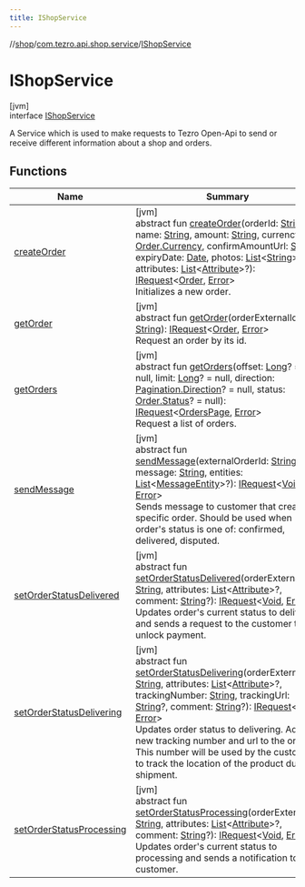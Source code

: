 ```yaml
---
title: IShopService
---
```

//[shop](../../../index.html)/[com.tezro.api.shop.service](../index.html)/[IShopService](index.html)



# IShopService



[jvm]\
interface [IShopService](index.html)

A Service which is used to make requests to Tezro Open-Api to send or receive different information about a shop and orders.



## Functions


| Name | Summary |
|---|---|
| [createOrder](create-order.html) | [jvm]<br>abstract fun [createOrder](create-order.html)(orderId: [String](https://kotlinlang.org/api/latest/jvm/stdlib/kotlin/-string/index.html), name: [String](https://kotlinlang.org/api/latest/jvm/stdlib/kotlin/-string/index.html), amount: [String](https://kotlinlang.org/api/latest/jvm/stdlib/kotlin/-string/index.html), currency: [Order.Currency](../../com.tezro.api.shop.model.orders/-order/-currency/index.html), confirmAmountUrl: [String](https://kotlinlang.org/api/latest/jvm/stdlib/kotlin/-string/index.html), expiryDate: [Date](https://docs.oracle.com/javase/8/docs/api/java/util/Date.html), photos: [List](https://kotlinlang.org/api/latest/jvm/stdlib/kotlin.collections/-list/index.html)&lt;[String](https://kotlinlang.org/api/latest/jvm/stdlib/kotlin/-string/index.html)&gt;?, attributes: [List](https://kotlinlang.org/api/latest/jvm/stdlib/kotlin.collections/-list/index.html)&lt;[Attribute](../../com.tezro.api.shop.model.common/-attribute/index.html)&gt;?): [IRequest](../../com.tezro.api.shop.client.core.client.requests/-i-request/index.html)&lt;[Order](../../com.tezro.api.shop.model.orders/-order/index.html), [Error](../../com.tezro.api.shop.model.common/-error/index.html)&gt;<br>Initializes a new order. |
| [getOrder](get-order.html) | [jvm]<br>abstract fun [getOrder](get-order.html)(orderExternalId: [String](https://kotlinlang.org/api/latest/jvm/stdlib/kotlin/-string/index.html)): [IRequest](../../com.tezro.api.shop.client.core.client.requests/-i-request/index.html)&lt;[Order](../../com.tezro.api.shop.model.orders/-order/index.html), [Error](../../com.tezro.api.shop.model.common/-error/index.html)&gt;<br>Request an order by its id. |
| [getOrders](get-orders.html) | [jvm]<br>abstract fun [getOrders](get-orders.html)(offset: [Long](https://kotlinlang.org/api/latest/jvm/stdlib/kotlin/-long/index.html)? = null, limit: [Long](https://kotlinlang.org/api/latest/jvm/stdlib/kotlin/-long/index.html)? = null, direction: [Pagination.Direction](../../com.tezro.api.shop.model.common/-pagination/-direction/index.html)? = null, status: [Order.Status](../../com.tezro.api.shop.model.orders/-order/-status/index.html)? = null): [IRequest](../../com.tezro.api.shop.client.core.client.requests/-i-request/index.html)&lt;[OrdersPage](../../com.tezro.api.shop.model.orders/-orders-page/index.html), [Error](../../com.tezro.api.shop.model.common/-error/index.html)&gt;<br>Request a list of orders. |
| [sendMessage](send-message.html) | [jvm]<br>abstract fun [sendMessage](send-message.html)(externalOrderId: [String](https://kotlinlang.org/api/latest/jvm/stdlib/kotlin/-string/index.html), message: [String](https://kotlinlang.org/api/latest/jvm/stdlib/kotlin/-string/index.html), entities: [List](https://kotlinlang.org/api/latest/jvm/stdlib/kotlin.collections/-list/index.html)&lt;[MessageEntity](../../com.tezro.api.shop.model.messages/-message-entity/index.html)&gt;?): [IRequest](../../com.tezro.api.shop.client.core.client.requests/-i-request/index.html)&lt;[Void](https://docs.oracle.com/javase/8/docs/api/java/lang/Void.html), [Error](../../com.tezro.api.shop.model.common/-error/index.html)&gt;<br>Sends message to customer that created a specific order. Should be used when order's status is one of: confirmed, delivered, disputed. |
| [setOrderStatusDelivered](set-order-status-delivered.html) | [jvm]<br>abstract fun [setOrderStatusDelivered](set-order-status-delivered.html)(orderExternalId: [String](https://kotlinlang.org/api/latest/jvm/stdlib/kotlin/-string/index.html), attributes: [List](https://kotlinlang.org/api/latest/jvm/stdlib/kotlin.collections/-list/index.html)&lt;[Attribute](../../com.tezro.api.shop.model.common/-attribute/index.html)&gt;?, comment: [String](https://kotlinlang.org/api/latest/jvm/stdlib/kotlin/-string/index.html)?): [IRequest](../../com.tezro.api.shop.client.core.client.requests/-i-request/index.html)&lt;[Void](https://docs.oracle.com/javase/8/docs/api/java/lang/Void.html), [Error](../../com.tezro.api.shop.model.common/-error/index.html)&gt;<br>Updates order's current status to delivered and sends a request to the customer to unlock payment. |
| [setOrderStatusDelivering](set-order-status-delivering.html) | [jvm]<br>abstract fun [setOrderStatusDelivering](set-order-status-delivering.html)(orderExternalId: [String](https://kotlinlang.org/api/latest/jvm/stdlib/kotlin/-string/index.html), attributes: [List](https://kotlinlang.org/api/latest/jvm/stdlib/kotlin.collections/-list/index.html)&lt;[Attribute](../../com.tezro.api.shop.model.common/-attribute/index.html)&gt;?, trackingNumber: [String](https://kotlinlang.org/api/latest/jvm/stdlib/kotlin/-string/index.html), trackingUrl: [String](https://kotlinlang.org/api/latest/jvm/stdlib/kotlin/-string/index.html)?, comment: [String](https://kotlinlang.org/api/latest/jvm/stdlib/kotlin/-string/index.html)?): [IRequest](../../com.tezro.api.shop.client.core.client.requests/-i-request/index.html)&lt;[Void](https://docs.oracle.com/javase/8/docs/api/java/lang/Void.html), [Error](../../com.tezro.api.shop.model.common/-error/index.html)&gt;<br>Updates order status to delivering. Adds a new tracking number and url to the order. This number will be used by the customer to track the location of the product during shipment. |
| [setOrderStatusProcessing](set-order-status-processing.html) | [jvm]<br>abstract fun [setOrderStatusProcessing](set-order-status-processing.html)(orderExternalId: [String](https://kotlinlang.org/api/latest/jvm/stdlib/kotlin/-string/index.html), attributes: [List](https://kotlinlang.org/api/latest/jvm/stdlib/kotlin.collections/-list/index.html)&lt;[Attribute](../../com.tezro.api.shop.model.common/-attribute/index.html)&gt;?, comment: [String](https://kotlinlang.org/api/latest/jvm/stdlib/kotlin/-string/index.html)?): [IRequest](../../com.tezro.api.shop.client.core.client.requests/-i-request/index.html)&lt;[Void](https://docs.oracle.com/javase/8/docs/api/java/lang/Void.html), [Error](../../com.tezro.api.shop.model.common/-error/index.html)&gt;<br>Updates order's current status to processing and sends a notification to the customer. |


